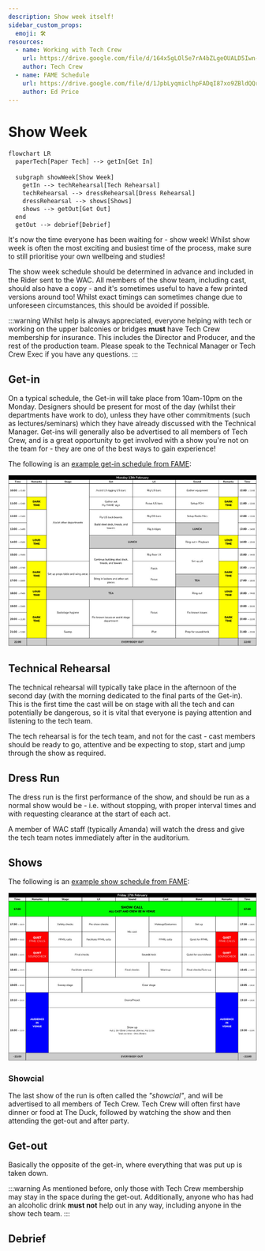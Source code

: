 ```yaml
---
description: Show week itself!
sidebar_custom_props:
  emoji: 🛠️
resources:
  - name: Working with Tech Crew
    url: https://drive.google.com/file/d/164x5gLOl5e7rA4bZLgeOUALD5Iwn-_PC/view?usp=sharing
    author: Tech Crew
  - name: FAME Schedule
    url: https://drive.google.com/file/d/1JpbLyqmiclhpFADqI87xo9ZBldQQrjsI/view?usp=sharing
    author: Ed Price
---
```

# Show Week

```mermaid
flowchart LR
  paperTech[Paper Tech] --> getIn[Get In]

  subgraph showWeek[Show Week]
    getIn --> techRehearsal[Tech Rehearsal]
    techRehearsal --> dressRehearsal[Dress Rehearsal]
    dressRehearsal --> shows[Shows]
    shows --> getOut[Get Out]
  end
  getOut --> debrief[Debrief]
```

It's now the time everyone has been waiting for - show week! Whilst show week is often the most exciting and busiest
time of the process, make sure to still prioritise your own wellbeing and studies!

The show week schedule should be determined in advance and included in the Rider sent to the WAC. All members of the
show team, including cast, should also have a copy - and it's sometimes useful to have a few printed versions around 
too! Whilst exact timings can sometimes change due to unforeseen circumstances, this should be avoided if possible.

:::warning
Whilst help is always appreciated, everyone helping with tech or working on the upper balconies or bridges **must** 
have Tech Crew membership for insurance. This includes the Director and Producer, and the rest of the production 
team. Please speak to the Technical Manager or Tech Crew Exec if you have any questions.
:::

## Get-in
On a typical schedule, the Get-in will take place from 10am-10pm on the Monday. Designers should be present for most of
the day (whilst their departments have work to do), unless they have other commitments (such as lectures/seminars)
which they have already discussed with the Technical Manager. Get-ins will generally also be advertised to all members
of Tech Crew, and is a great opportunity to get involved with a show you're not on the team for - they are one of the
best ways to gain experience!

The following is an
[example get-in schedule from FAME](https://drive.google.com/file/d/1JpbLyqmiclhpFADqI87xo9ZBldQQrjsI/view?usp=sharing):

![FAME Get-in Schedule](fame-getin-schedule.jpg)

## Technical Rehearsal
The technical rehearsal will typically take place in the afternoon of the second day (with the morning dedicated to
the final parts of the Get-in). This is the first time the cast will be on stage with all the tech and can potentially
be dangerous, so it is vital that everyone is paying attention and listening to the tech team.

The tech rehearsal is for the tech team, and not for the cast - cast members should be ready to go, attentive and be
expecting to stop, start and jump through the show as required.

## Dress Run
The dress run is the first performance of the show, and should be run as a normal show would be - i.e. without 
stopping, with proper interval times and with requesting clearance at the start of each act.

A member of WAC staff (typically Amanda) will watch the dress and give the tech team notes immediately after in the 
auditorium.

## Shows

The following is an
[example show schedule from FAME](https://drive.google.com/file/d/1JpbLyqmiclhpFADqI87xo9ZBldQQrjsI/view?usp=sharing):

![FAME Show Schedule](fame-show-schedule.jpg)

### Showcial
The last show of the run is often called the *"showcial"*, and will be advertised to all members of Tech Crew. Tech
Crew will often first have dinner or food at The Duck, followed by watching the show and then attending the get-out 
and after party.

## Get-out
Basically the opposite of the get-in, where everything that was put up is taken down.

:::warning
As mentioned before, only those with Tech Crew membership may stay in the space during the get-out. Additionally,
anyone who has had an alcoholic drink **must not** help out in any way, including anyone in the show tech team.
:::


## Debrief